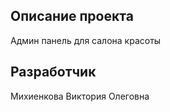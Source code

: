 
## Описание проекта
Админ панель для салона красоты


## Разработчик
Михиенкова Виктория Олеговна

